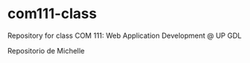 # com111-class
Repository for class COM 111: Web Application Development @ UP GDL

Repositorio de Michelle
